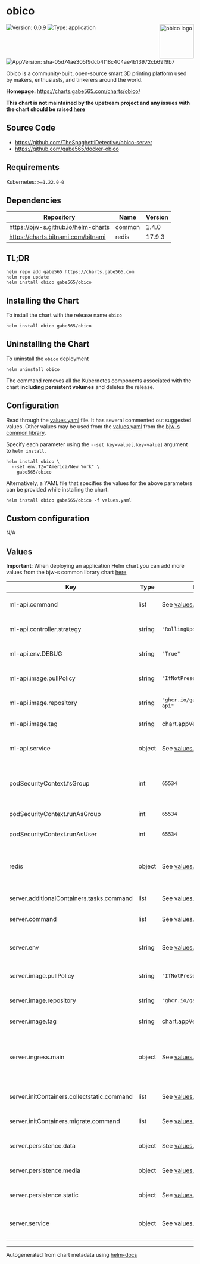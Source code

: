 # obico

<img src="https://raw.githubusercontent.com/gabe565/charts/main/charts/obico/icon.svg" align="right" width="92" alt="obico logo">

![Version: 0.0.9](https://img.shields.io/badge/Version-0.0.9-informational?style=flat)
![Type: application](https://img.shields.io/badge/Type-application-informational?style=flat)
![AppVersion: sha-05d74ae305f9dcb4f18c404ae4b13972cb69f9b7](https://img.shields.io/badge/AppVersion-sha--05d74ae305f9dcb4f18c404ae4b13972cb69f9b7-informational?style=flat)

Obico is a community-built, open-source smart 3D printing platform used by makers, enthusiasts, and tinkerers around the world.

**Homepage:** <https://charts.gabe565.com/charts/obico/>

**This chart is not maintained by the upstream project and any issues with the chart should be raised
[here](https://github.com/gabe565/charts/issues/new?assignees=gabe565&labels=bug&template=bug_report.yaml&name=obico&version=0.0.9)**

## Source Code

* <https://github.com/TheSpaghettiDetective/obico-server>
* <https://github.com/gabe565/docker-obico>

## Requirements

Kubernetes: `>=1.22.0-0`

## Dependencies

| Repository | Name | Version |
|------------|------|---------|
| <https://bjw-s.github.io/helm-charts> | common | 1.4.0 |
| <https://charts.bitnami.com/bitnami> | redis | 17.9.3 |

## TL;DR

```console
helm repo add gabe565 https://charts.gabe565.com
helm repo update
helm install obico gabe565/obico
```

## Installing the Chart

To install the chart with the release name `obico`

```console
helm install obico gabe565/obico
```

## Uninstalling the Chart

To uninstall the `obico` deployment

```console
helm uninstall obico
```

The command removes all the Kubernetes components associated with the chart **including persistent volumes** and deletes the release.

## Configuration

Read through the [values.yaml](./values.yaml) file. It has several commented out suggested values.
Other values may be used from the [values.yaml](https://github.com/bjw-s/helm-charts/tree/main/charts/library/common/values.yaml) from the [bjw-s common library](https://github.com/bjw-s/helm-charts/tree/main/charts/library/common).

Specify each parameter using the `--set key=value[,key=value]` argument to `helm install`.

```console
helm install obico \
  --set env.TZ="America/New York" \
    gabe565/obico
```

Alternatively, a YAML file that specifies the values for the above parameters can be provided while installing the chart.

```console
helm install obico gabe565/obico -f values.yaml
```

## Custom configuration

N/A

## Values

**Important**: When deploying an application Helm chart you can add more values from the bjw-s common library chart [here](https://github.com/bjw-s/helm-charts/tree/main/charts/library/common)

| Key | Type | Default | Description |
|-----|------|---------|-------------|
| ml-api.command | list | See [values.yaml](./values.yaml) | Command to run ML API. |
| ml-api.controller.strategy | string | `"RollingUpdate"` | Set the ML API upgrade strategy |
| ml-api.env.DEBUG | string | `"True"` | Enables debug logging |
| ml-api.image.pullPolicy | string | `"IfNotPresent"` | ML API image pull policy |
| ml-api.image.repository | string | `"ghcr.io/gabe565/obico/ml-api"` | ML API image repository |
| ml-api.image.tag | string | chart.appVersion | ML API image tag |
| ml-api.service | object | See [values.yaml](./values.yaml) | Configures service settings for the ML API. |
| podSecurityContext.fsGroup | int | `65534` | Volume binds will be granted to `nobody` group |
| podSecurityContext.runAsGroup | int | `65534` | Run as `nobody` group |
| podSecurityContext.runAsUser | int | `65534` | Run as `nobody` user |
| redis | object | See [values.yaml](./values.yaml) | Enable and configure redis subchart under this key. [[ref]](https://github.com/bitnami/charts/tree/master/bitnami/redis) |
| server.additionalContainers.tasks.command | list | See [values.yaml](./values.yaml) | Task command. |
| server.command | list | See [values.yaml](./values.yaml) | Command to run Obico server. |
| server.env | string | See [values.yaml](./values.yaml) | Server environment variables. [[ref]](https://github.com/TheSpaghettiDetective/obico-server/blob/master/dotenv.example) |
| server.image.pullPolicy | string | `"IfNotPresent"` | Server image pull policy |
| server.image.repository | string | `"ghcr.io/gabe565/obico/web"` | Server image repository |
| server.image.tag | string | chart.appVersion | Server image tag |
| server.ingress.main | object | See [values.yaml](./values.yaml) | Enable and configure ingress settings for the chart under this key. |
| server.initContainers.collectstatic.command | list | See [values.yaml](./values.yaml) | Static asset generation command. |
| server.initContainers.migrate.command | list | See [values.yaml](./values.yaml) | Database migration command. |
| server.persistence.data | object | See [values.yaml](./values.yaml) | Data persistence config. |
| server.persistence.media | object | See [values.yaml](./values.yaml) | Media persistence config. |
| server.persistence.static | object | See [values.yaml](./values.yaml) | Static asset persistence config. |
| server.service | object | See [values.yaml](./values.yaml) | Configures service settings for the ML API. |

---
Autogenerated from chart metadata using [helm-docs](https://github.com/norwoodj/helm-docs)
